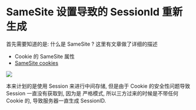 # SameSite 设置导致的 SessionId 重新生成

首先需要知道的是: 什么是 SameSite ? 这里有文章做了详细的描述

- Cookie 的 SameSite 属性
- [SameSite cookies](https://developer.mozilla.org/zh-CN/docs/Web/HTTP/Headers/Set-Cookie/SameSite)

![](https://file.wulicode.com/note/2021/10-22/13-42-22407.png#)

本来计划的是使用 Session 来进行中间存储, 但是由于 Cookie 的安全性问题导致 Session 一直没有获取到, 因为是 严格模式,
所以三方过来的时候是不带任何 Cookie 的,
导致服务器一直生成 SessionID.

